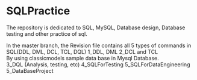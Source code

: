 # SQLPractice
The repository is dedicated to SQL, MySQL, Database design, Database testing and other practice of sql.

In the master branch, the Revision file contains all 5 types of commands in SQL(DDL, DML, DCL, TCL, DQL)
1_DDL, DML
2_DCL and TCL</br>
By using classicmodels sample data base in Mysql Database.</br>
3_DQL (Analysis, testing, etc)
4_SQLForTesting
5_SQLForDataEngineering
5_DataBaseProject


